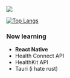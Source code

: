 <img src="https://skillicons.dev/icons?perline=8&i=ts%2Cbun%2Cpy%2Creact%2Ctailwind%2Cdiscordjs%2Candroidstudio%2Cgit"></img>

[![Top Langs](https://github-readme-stats-dun-six-48.vercel.app/api/top-langs/?username=letruxux&layout=compact)](https://github.com/anuraghazra/github-readme-stats)


### Now learning
* **React Native**
* Health Connect API
* HealthKit API
* Tauri (i hate rust)

